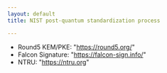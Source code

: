 ```yaml
---
layout: default
title: NIST post-quantum standardization process

---
```


- Round5 KEM/PKE: "https://round5.org/"
- Falcon Signature: "https://falcon-sign.info/"
- NTRU: "https://ntru.org"
